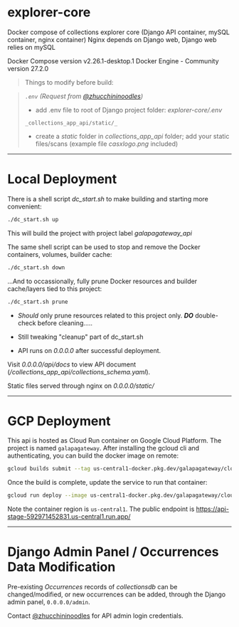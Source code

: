 # explorer-core
Docker compose of collections explorer core (Django API container, mySQL container, nginx container)
Nginx depends on Django web, Django web relies on mySQL

Docker Compose version v2.26.1-desktop.1
Docker Engine - Community version 27.2.0


>Things to modify before build:

>_`.env` (Request from [@zhucchininoodles](https://github.com/zhucchininoodles))_
>- add .env file to root of Django project folder: _explorer-core/.env_
>
>`_collections_app_api/static/_`
>- create a _static_ folder in _collections_app_api_ folder; add your static files/scans (example file _casxlogo.png_ included)

---
# Local Deployment
There is a shell script _dc_start.sh_ to make building and starting more convenient:
```bash
./dc_start.sh up
``` 
This will build the project with project label _galapagateway_api_

The same shell script can be used to stop and remove the Docker containers, volumes, builder cache:
```bash
./dc_start.sh down
```

...And to occassionally, fully prune Docker resources and builder cache/layers tied to this project:
```bash
./dc_start.sh prune
```
* _Should_ only prune resources related to this project only. ***DO*** double-check before cleaning.....
* Still tweaking "cleanup" part of dc_start.sh

* API runs on _0.0.0.0_ after successful deployment.

Visit _0.0.0.0/api/docs_ to view API document (_/collections_app_api/collections_schema.yaml_).

Static files served through nginx on _0.0.0.0/static/_

---

# GCP Deployment
 
This api is hosted as Cloud Run container on Google Cloud Platform. The project is named `galapagateway`.
After installing the gcloud cli and authenticating, you can build the docker image on remote:
```bash
gcloud builds submit --tag us-central1-docker.pkg.dev/galapagateway/cloud-run-source-deploy/api --project galapagateway .
```

Once the build is complete, update the service to run that container:
```bash
gcloud run deploy --image us-central1-docker.pkg.dev/galapagateway/cloud-run-source-deploy/api:latest --project galapagateway --region us-central1 api-stage
```

Note the container region is `us-central1`. The public endpoint is https://api-stage-592971452831.us-central1.run.app/

----

# Django Admin Panel / Occurrences Data Modification
Pre-existing _Occurrences_ records of _collectionsdb_ can be changed/modified, or new occurrences can be added, through the Django admin panel, `0.0.0.0/admin`. 

Contact [@zhucchininoodles](https://github.com/zhucchininoodles) for API admin login credentials.